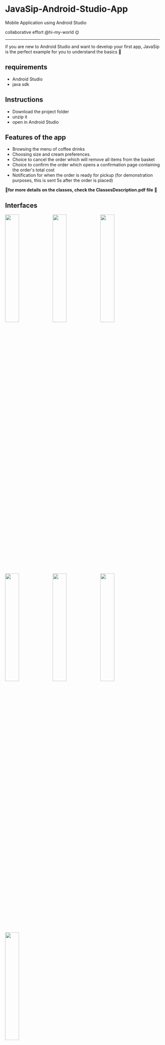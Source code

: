 # JavaSip-Android-Studio-App
Mobile Application using Android Studio

collaborative effort @hi-my-world :sun_with_face:

-----------------------------------------------------------------------------------------



if you are new to Android Studio and want to develop your first app, JavaSip is the perfect example for you to understand the basics :100:


## requirements 
- Android Studio 
- java sdk 

## Instructions
- Download the project folder
- unzip it 
- open in Android Studio 

## Features of the app
- Browsing the menu of coffee drinks 
- Choosing size and cream preferences.
- Choice to cancel the order which will remove all items from the basket
- Choice to confirm the order which opens a confirmation page containing the order's total cost
- Notification for when the order is ready for pickup (for demonstration purposes, this is sent 5s after the order is placed)

 :triangular_flag_on_post:**for more details on the classes, check the ClassesDescription.pdf file** :triangular_flag_on_post:

## Interfaces
<img src= "https://github.com/w1amokhtar/JavaSip-Android-Studio-App/assets/101516686/e0416944-15dd-4df2-aa1c-f42261fce49a" width=30% height=30%>
<img src= "https://github.com/w1amokhtar/JavaSip-Android-Studio-App/assets/101516686/67d7cdde-2f9a-404c-b90a-df04905942a3" width=30% height=30%>
<img src= "https://github.com/w1amokhtar/JavaSip-Android-Studio-App/assets/101516686/5a123271-9799-4bbd-ac40-eca50232d68e" width=30% height=30%>
<img src= "https://github.com/w1amokhtar/JavaSip-Android-Studio-App/assets/101516686/8a521da4-eae0-48d1-b31f-80dc08a5138d" width=30% height=30%>
<img src= "https://github.com/w1amokhtar/JavaSip-Android-Studio-App/assets/101516686/5f8fc2ef-3ff0-442a-be84-dbdbc46a60be" width=30% height=30%>
<img src= "https://github.com/w1amokhtar/JavaSip-Android-Studio-App/assets/101516686/60865fa8-df91-4588-a417-69ee10c4f03b" width=30% height=30%>
<img src= "https://github.com/w1amokhtar/JavaSip-Android-Studio-App/assets/101516686/c6ce422a-dd66-4891-ab29-d5fcafd99c3d" width=30% height=30%>

## Demo

https://github.com/w1amokhtar/JavaSip-Android-Studio-App/assets/101516686/feca9ab6-f51e-489c-b4dd-b623ecfaf5ae



